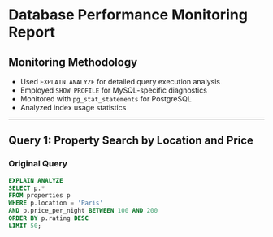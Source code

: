 # Database Performance Monitoring Report

## Monitoring Methodology
- Used `EXPLAIN ANALYZE` for detailed query execution analysis
- Employed `SHOW PROFILE` for MySQL-specific diagnostics
- Monitored with `pg_stat_statements` for PostgreSQL
- Analyzed index usage statistics

---

## Query 1: Property Search by Location and Price
### Original Query
```sql
EXPLAIN ANALYZE
SELECT p.* 
FROM properties p
WHERE p.location = 'Paris' 
AND p.price_per_night BETWEEN 100 AND 200
ORDER BY p.rating DESC
LIMIT 50;